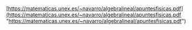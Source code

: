 [https://matematicas.unex.es/~navarro/algebralineal/apuntesfisicas.pdf](https://matematicas.unex.es/~navarro/algebralineal/apuntesfisicas.pdf "https://matematicas.unex.es/~navarro/algebralineal/apuntesfisicas.pdf")